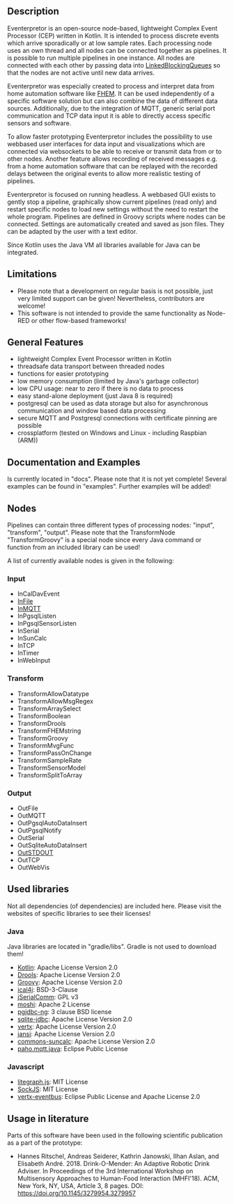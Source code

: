 ## Description
Eventerpretor is an open-source node-based, lightweight Complex Event Processor (CEP) written in Kotlin. It is intended to process discrete events which arrive sporadically or at low sample rates. Each processing node uses an own thread and all nodes can be connected together as pipelines. It is possible to run multiple pipelines in one instance. All nodes are connected with each other by passing data into [LinkedBlockingQueues](https://docs.oracle.com/javase/8/docs/api/?java/util/concurrent/LinkedBlockingQueue.html) so that the nodes are not active until new data arrives. 

Eventerpretor was especially created to process and interpret data from home automation software like [FHEM](https://fhem.de/). It can be used independently of a specific software solution but can also combine the data of different data sources. Additionally, due to the integration of MQTT, generic serial port communication and TCP data input it is able to directly access specific sensors and software.

To allow faster prototyping Eventerpretor includes the possibility to use webbased user interfaces for data input and visualizations which are connected via websockets to be able to receive or transmit data from or to other nodes. Another feature allows recording of received messages e.g. from a home automation software that can be replayed with the recorded delays between the original events to allow more realistic testing of pipelines.

Eventerpretor is focused on running headless. A webbased GUI exists to gently stop a pipeline, graphically show current pipelines (read only) and restart specific nodes to load new settings without the need to restart the whole program.
Pipelines are defined in Groovy scripts where nodes can be connected. Settings are automatically created and saved as json files. They can be adapted by the user with a text editor.

Since Kotlin uses the Java VM all libraries available for Java can be integrated.

## Limitations
* Please note that a development on regular basis is not possible, just very limited support can be given! Nevertheless, contributors are welcome!
* This software is not intended to provide the same functionality as Node-RED or other flow-based frameworks!

## General Features
* lightweight Complex Event Processor written in Kotlin
* threadsafe data transport between threaded nodes
* functions for easier prototyping
* low memory consumption (limited by Java's garbage collector)
* low CPU usage: near to zero if there is no data to process
* easy stand-alone deployment (just Java 8 is required)
* postgresql can be used as data storage but also for asynchronous communication and window based data processing
* secure MQTT and Postgresql connections with certificate pinning are possible
* crossplatform (tested on Windows and Linux - including Raspbian (ARM))

## Documentation and Examples
Is currently located in "docs". Please note that it is not yet complete!
Several examples can be found in "examples". Further examples will be added!

## Nodes
Pipelines can contain three different types of processing nodes: "input", "transform", "output". 
Please note that the TransformNode "TransformGroovy" is a special node since every Java command or function from an included library can be used!

A list of currently available nodes is given in the following:

### Input
* InCalDavEvent
* [InFile](docs/plugins/InFile.md)
* [InMQTT](docs/plugins/InMQTT.md)
* InPgsqlListen
* InPgsqlSensorListen
* InSerial
* InSunCalc
* InTCP
* InTimer
* InWebInput

### Transform
* TransformAllowDatatype
* TransformAllowMsgRegex
* TransformArraySelect
* TransformBoolean
* TransformDrools
* TransformFHEMstring
* TransformGroovy
* TransformMvgFunc
* TransformPassOnChange
* TransformSampleRate
* TransformSensorModel
* TransformSplitToArray

### Output
* OutFile
* OutMQTT
* OutPgsqlAutoDataInsert
* OutPgsqlNotify
* OutSerial
* OutSqliteAutoDataInsert
* [OutSTDOUT](docs/plugins/OutSTDOUT.md)
* OutTCP
* OutWebVis

## Used libraries
Not all dependencies (of dependencies) are included here. Please visit the websites of specific libraries to see their licenses!

### Java
Java libraries are located in "gradle/libs". Gradle is not used to download them!

* [Kotlin](https://github.com/JetBrains/kotlin): Apache License Version 2.0
* [Drools](https://github.com/kiegroup/drools): Apache License Version 2.0
* [Groovy](https://github.com/apache/groovy): Apache License Version 2.0
* [ical4j](https://github.com/ical4j/ical4j): BSD-3-Clause
* [jSerialComm](https://github.com/Fazecast/jSerialComm): GPL v3
* [moshi](https://github.com/square/moshi): Apache 2 License
* [pgjdbc-ng](https://github.com/impossibl/pgjdbc-ng): 3 clause BSD license
* [sqlite-jdbc](https://github.com/xerial/sqlite-jdbc): Apache License Version 2.0
* [vertx](https://github.com/vert-x3/vertx-lang-kotlin): Apache License Version 2.0
* [jansi](https://github.com/fusesource/jansi): Apache License Version 2.0
* [commons-suncalc](https://github.com/shred/commons-suncalc): Apache License Version 2.0
* [paho.mqtt.java](https://github.com/eclipse/paho.mqtt.java): Eclipse Public License


### Javascript
* [litegraph.js](https://github.com/jagenjo/litegraph.js): MIT License
* [SockJS](https://github.com/sockjs/sockjs-client): MIT License
* [vertx-eventbus](http://vertx.io/): Eclipse Public License and Apache License 2.0


## Usage in literature
Parts of this software have been used in the following scientific publication as a part of the prototype:
* Hannes Ritschel, Andreas Seiderer, Kathrin Janowski, Ilhan Aslan, and Elisabeth André. 2018. Drink-O-Mender: An Adaptive Robotic Drink Adviser. In Proceedings of the 3rd International Workshop on Multisensory Approaches to Human-Food Interaction (MHFI'18). ACM, New York, NY, USA, Article 3, 8 pages. DOI: https://doi.org/10.1145/3279954.3279957 
